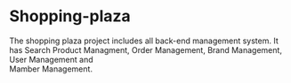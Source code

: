 # Shopping-plaza <br>
The shopping plaza project includes all back-end management system. It has Search Product Managment, Order Management, Brand Management, User Management and <br>
Mamber Management.
